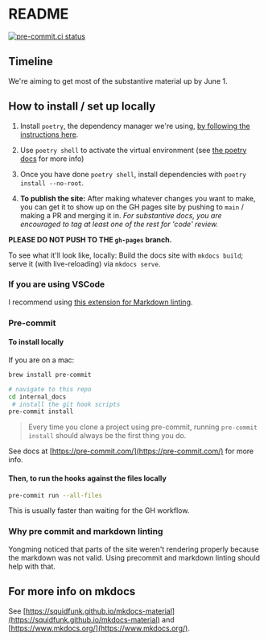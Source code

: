 # README

[![pre-commit.ci status](https://results.pre-commit.ci/badge/github/smucclaw/internal_docs/main.svg)](https://results.pre-commit.ci/latest/github/smucclaw/internal_docs/main)

## Timeline

We're aiming to get most of the substantive material up by June 1.

## How to install / set up locally

1. Install `poetry`,  the dependency manager we're using, [by following the instructions here](https://python-poetry.org/docs/).

2. Use `poetry shell` to activate the virtual environment (see [the poetry docs](https://python-poetry.org/docs/basic-usage/) for more info)

3. Once you have done `poetry shell`, install dependencies with `poetry install --no-root`.

4. **To publish the site:** After making whatever changes you want to make, you can get it to show up on the GH pages site by pushing to `main` / making a PR and merging it in. *For substantive docs, you are encouraged to tag at least one of the rest for 'code' review.*

**PLEASE DO NOT PUSH TO THE `gh-pages` branch.**

To see what it'll look like, locally: Build the docs site with `mkdocs build`; serve it (with live-reloading) via `mkdocs serve`.

### If you are using VSCode

I recommend using [this extension for Markdown linting](https://marketplace.visualstudio.com/items?itemName=DavidAnson.vscode-markdownlint).

### Pre-commit

#### To install locally

If you are on a mac:

```bash
brew install pre-commit

# navigate to this repo
cd internal_docs
 # install the git hook scripts
pre-commit install
```

> Every time you clone a project using pre-commit, running `pre-commit install` should always be the first thing you do.

See docs at [https://pre-commit.com/](https://pre-commit.com/) for more info.

#### Then, to run the hooks against the files locally

```bash
pre-commit run --all-files
```

This is usually faster than waiting for the GH workflow.

### Why pre commit and markdown linting

Yongming noticed that parts of the site weren't rendering properly because the markdown was not valid. Using precommit and markdown linting should help with that.

## For more info on mkdocs

See [https://squidfunk.github.io/mkdocs-material](https://squidfunk.github.io/mkdocs-material) and [https://www.mkdocs.org/](https://www.mkdocs.org/).
